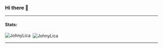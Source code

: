 ### Hi there 👋

<hr>
<h4 align="left">Stats:</h4>
<p><img align="left" src="https://github-readme-stats.vercel.app/api/top-langs?username=JohnyLica&show_icons=true&locale=en&layout=compact&theme=tokyonight&count_private=true&hide_border=true" alt="JohnyLica" /></p>
<p>&nbsp;<img align="center" src="https://github-readme-stats.vercel.app/api?username=JohnyLica&show_icons=true&locale=en&theme=tokyonight&count_private=true&hide_border=true" alt="JohnyLica" /></p>

<hr>
